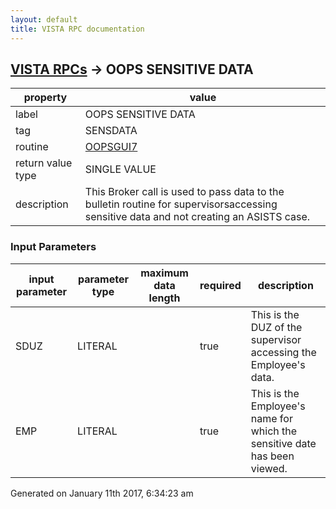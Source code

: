 ```yaml
---
layout: default
title: VISTA RPC documentation
---
```




## [VISTA RPCs](TableOfContent.md) &#8594; OOPS SENSITIVE DATA 

 property | value 
--- | --- 
 label | OOPS SENSITIVE DATA
 tag | SENSDATA
 routine | [OOPSGUI7](http://code.osehra.org/dox/Routine_OOPSGUI7_source.html)
 return value type | SINGLE VALUE
 description | This Broker call is used to pass data to the bulletin routine for supervisorsaccessing sensitive data and not creating an ASISTS case. 

### Input Parameters

| input parameter | parameter type | maximum data length | required | description | 
| --- | --- | --- | --- | --- | 
| SDUZ | LITERAL |  | true | This is the DUZ of the supervisor accessing the Employee's data. | 
| EMP | LITERAL |  | true | This is the Employee's name for which the sensitive date has been viewed. | 




Generated on January 11th 2017, 6:34:23 am